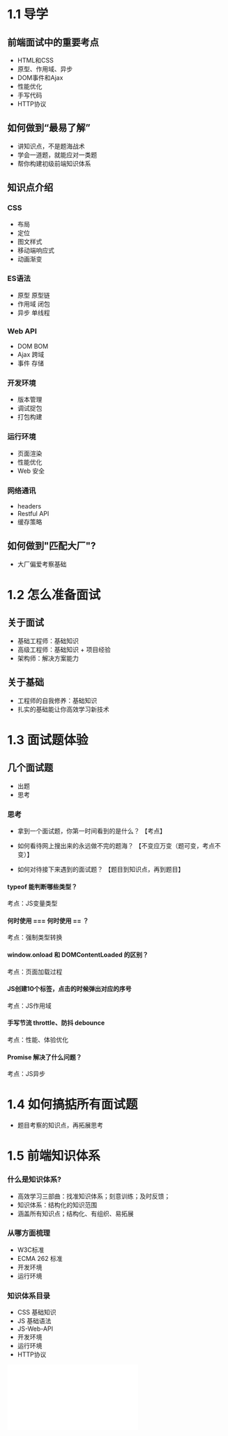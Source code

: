 # 1.1 导学
## 前端面试中的重要考点

- HTML和CSS
- 原型、作用域、异步
- DOM事件和Ajax
- 性能优化
- 手写代码
- HTTP协议

## 如何做到“最易了解”
- 讲知识点，不是题海战术
- 学会一道题，就能应对一类题
- 帮你构建初级前端知识体系

## 知识点介绍
### CSS
- 布局
- 定位
- 图文样式
- 移动端响应式
- 动画渐变

### ES语法
- 原型 原型链
- 作用域 闭包
- 异步 单线程

### Web API
- DOM BOM
- Ajax 跨域
- 事件 存储

### 开发环境
- 版本管理
- 调试捉包
- 打包构建

### 运行环境
- 页面渲染
- 性能优化
- Web 安全

### 网络通讯
- headers
- Restful API
- 缓存策略

## 如何做到"匹配大厂"?
- 大厂偏爱考察基础

# 1.2 怎么准备面试
## 关于面试

- 基础工程师：基础知识
- 高级工程师：基础知识 + 项目经验
- 架构师：解决方案能力

## 关于基础

- 工程师的自我修养：基础知识
- 扎实的基础能让你高效学习新技术

# 1.3 面试题体验
## 几个面试题
- 出题
- 思考
### 思考
- 拿到一个面试题，你第一时间看到的是什么？
【考点】

- 如何看待网上搜出来的永远做不完的题海？
【不变应万变（题可变，考点不变）】

- 如何对待接下来遇到的面试题？
【题目到知识点，再到题目】

#### typeof 能判断哪些类型？
考点：JS变量类型

#### 何时使用 === 何时使用 == ？
考点：强制类型转换

#### window.onload 和 DOMContentLoaded 的区别？
考点：页面加载过程

#### JS创建10个<a>标签，点击的时候弹出对应的序号
考点：JS作用域

#### 手写节流 throttle、防抖 debounce
考点：性能、体验优化

#### Promise 解决了什么问题？
考点：JS异步


# 1.4 如何搞掂所有面试题
- 题目考察的知识点，再拓展思考

# 1.5 前端知识体系
### 什么是知识体系?
- 高效学习三部曲：找准知识体系；刻意训练；及时反馈；
- 知识体系：结构化的知识范围
- 涵盖所有知识点；结构化、有组织、易拓展

### 从哪方面梳理
- W3C标准
- ECMA 262 标准
- 开发环境
- 运行环境

### 知识体系目录
- CSS 基础知识
- JS 基础语法
- JS-Web-API
- 开发环境
- 运行环境
- HTTP协议

![知识体系目录](./assets/images/base.pdf)


